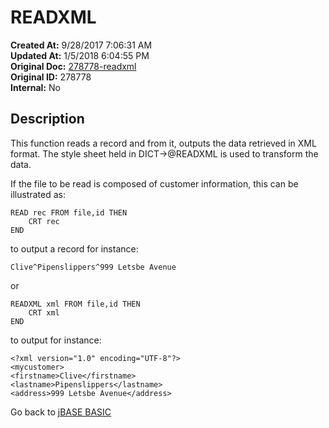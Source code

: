 # READXML

**Created At:** 9/28/2017 7:06:31 AM  
**Updated At:** 1/5/2018 6:04:55 PM  
**Original Doc:** [278778-readxml](https://docs.jbase.com/36868-jbase-basic/278778-readxml)  
**Original ID:** 278778  
**Internal:** No  

## Description

This function reads a record and from it, outputs the data retrieved in XML format. The style sheet held in DICT-&gt;@READXML is used to transform the data.

If the file to be read is composed of customer information, this can be illustrated as:

```
READ rec FROM file,id THEN
    CRT rec
END
```

to output a record for instance:

```
Clive^Pipenslippers^999 Letsbe Avenue
```

or

```
READXML xml FROM file,id THEN
    CRT xml
END
```

to output for instance:

```
<?xml version="1.0" encoding="UTF-8"?>
<mycustomer>
<firstname>Clive</firstname>
<lastname>Pipenslippers</lastname>
<address>999 Letsbe Avenue</address>
```

Go back to [jBASE BASIC](./../README.md)
